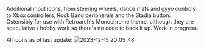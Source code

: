 Additional input icons, from steering wheels, dance mats and gyyo controls to Xbox controllers, Rock Band peripherals and the Stadia button.
Ostensibly for use with Retroarch's Monochrome theme, although they are speculative / hobby work so there's no code to back it up.
Work in progress.

All icons as of last update:
![2023-12-15 20_05_48](https://github.com/Jaffacakelover/retroarch-assets-extended-input/assets/3490850/7824898d-408c-4dfb-a912-9b72ac3b921e)
